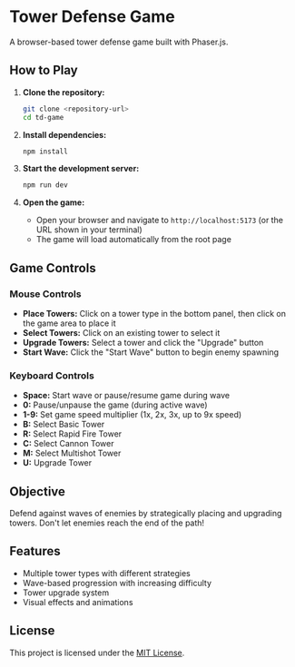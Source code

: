 # Tower Defense Game

A browser-based tower defense game built with Phaser.js.

## How to Play

1. **Clone the repository:**
   ```bash
   git clone <repository-url>
   cd td-game
   ```

2. **Install dependencies:**
   ```bash
   npm install
   ```

3. **Start the development server:**
   ```bash
   npm run dev
   ```

4. **Open the game:**
   - Open your browser and navigate to `http://localhost:5173` (or the URL shown in your terminal)
   - The game will load automatically from the root page

## Game Controls

### Mouse Controls
- **Place Towers:** Click on a tower type in the bottom panel, then click on the game area to place it
- **Select Towers:** Click on an existing tower to select it
- **Upgrade Towers:** Select a tower and click the "Upgrade" button
- **Start Wave:** Click the "Start Wave" button to begin enemy spawning

### Keyboard Controls
- **Space:** Start wave or pause/resume game during wave
- **0:** Pause/unpause the game (during active wave)
- **1-9:** Set game speed multiplier (1x, 2x, 3x, up to 9x speed)
- **B:** Select Basic Tower
- **R:** Select Rapid Fire Tower  
- **C:** Select Cannon Tower
- **M:** Select Multishot Tower
- **U:** Upgrade Tower

## Objective

Defend against waves of enemies by strategically placing and upgrading towers. Don't let enemies reach the end of the path!

## Features

- Multiple tower types with different strategies
- Wave-based progression with increasing difficulty
- Tower upgrade system
- Visual effects and animations 

## License

This project is licensed under the [MIT License](./LICENSE). 